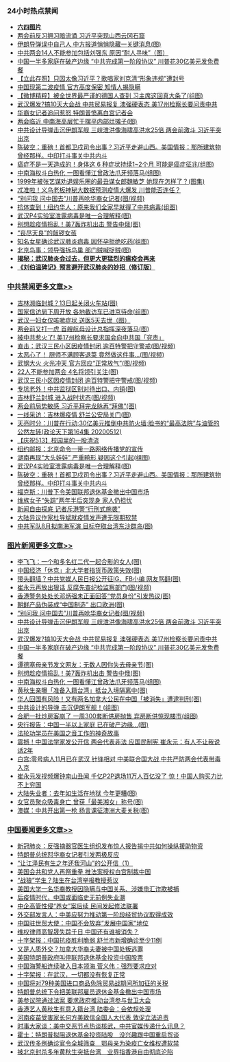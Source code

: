 <div class="catlist">
<h3>24小时热点禁闻</h3>
<ul>
<li><b><a href="64photo" target="_blank">六四图片</a></b></li>
<li><a href="https://github.com/fqnews/bnews/blob/master/comments/20200512/1327203.md">两会前反习拥习暗流涌 习近平突现山西云冈石窟</a></li>
<li><a href="https://github.com/fqnews/bnews/blob/master/cbnews/20200512/1327262.md">伊朗导弹误中自己人 中方报道悄悄隐藏一关键消息(图)</a></li>
<li><a href="https://github.com/fqnews/bnews/blob/master/cnnews/20200512/1327285.md">中共两会14人不能参加包括刘强东 原因“耐人寻味”（图）</a></li>
<li><a href="https://github.com/fqnews/bnews/blob/master/topimagenews/20200512/1327258.md">中国一半多家庭在破产边缘 “中共完成第一阶段协议” 川普花30亿美元发免费餐</a></li>
<li><a href="https://github.com/fqnews/bnews/blob/master/baitai/20200513/1327464.md">【立此存照】只因太像习近平？歌唱家刘克清“形象违规”遭封号</a></li>
<li><a href="https://github.com/fqnews/bnews/blob/master/comments/20200512/1327411.md">中国现第二波疫情 官方高度保密 知情人揭隐瞒</a></li>
<li><a href="https://github.com/fqnews/bnews/blob/master/comments/20200513/1327517.md">【微博精粹】被全世界最严谨的德国人查到 习主席这回真大条了(组图)</a></li>
<li><a href="https://github.com/fqnews/bnews/blob/master/topimagenews/20200512/1327298.md">武汉爆发?搞10天大会战 中共贸易报复 澳强硬表态 美17州检察长要问责中共</a></li>
<li><a href="https://github.com/fqnews/bnews/blob/master/worldnews/usa/20200512/1327245.md">华裔女记者追问惹怒 特朗普愤离白宫记者会</a></li>
<li><a href="https://github.com/fqnews/bnews/blob/master/cbnews/20200512/1327282.md">两会临近 中南海高层忙于摆平内部烂摊子(图)</a></li>
<li><a href="https://github.com/fqnews/bnews/blob/master/topimagenews/20200512/1327364.md">中共设计导弹击沉伊朗军舰 三峡泄洪像海啸高洪水25倍 两会前激斗 习近平突出京</a></li>
<li><a href="https://github.com/fqnews/bnews/blob/master/cbnews/20200513/1327514.md">陈破空：重磅！首都卫戍司令出事？习近平走避山西。美国情报：那所建筑物曾经那样。中印打斗事关中共内斗 </a></li>
<li><a href="https://github.com/fqnews/bnews/blob/master/health/20200512/1327186.md">癌症不是一天造成的！身体这 6 种症状持续1~2个月 可能是癌症征兆(组图)</a></li>
<li><a href="https://github.com/fqnews/bnews/blob/master/topimagenews/20200512/1327255.md">中南海权斗白热化 一图看懂江曾政法爪牙频落马(组图)</a></li>
<li><a href="https://github.com/fqnews/bnews/blob/master/yule/20200513/1327550.md">1999年被张艺谋劝退娱乐圈的最丑谋女郎魏敏芝 她现在怎样了？(图集)</a></li>
<li><a href="https://github.com/fqnews/bnews/blob/master/comments/20200513/1327483.md">忒准啦！义乌老板神秘大数据预测疫情大爆发 川普能否连任？</a></li>
<li><a href="https://github.com/fqnews/bnews/blob/master/topimagenews/20200513/1327497.md">“别问我 问中国去”川普再呛华裔女记者(图/视频)</a></li>
<li><a href="https://github.com/fqnews/bnews/blob/master/cnnews/20200513/1327540.md">抗体查到！纽约华人：原来我们全家早就得了中共病毒(组图)</a></li>
<li><a href="https://github.com/fqnews/bnews/blob/master/cbnews/20200513/1327528.md">武汉P4实验室泄露病毒是唯一合理解释(图)</a></li>
<li><a href="https://github.com/fqnews/bnews/blob/master/topimagenews/20200512/1327256.md">别想趁疫情捣乱！美7轰炸机出击 警告中俄(图)</a></li>
<li><a href="https://github.com/fqnews/bnews/blob/master/baitai/20200513/1327437.md">“丧尽天良”的敲锣女孩</a></li>
<li><a href="https://github.com/fqnews/bnews/blob/master/yule/20200513/1327447.md">知名女星确诊武汉肺炎病毒 因怀孕拒绝吃药(组图)</a></li>
<li><a href="https://github.com/fqnews/bnews/blob/master/cnnews/20200512/1327275.md">北京鸟事：领导强拆鸟巢 部门贼喊捉贼(图)</a></li>
<li><b><a href="https://github.com/fqnews/bnews/blob/master/comments/20200211/1275071.md" target="_blank">揭秘：武汉肺炎会过去，但更大更猛烈的瘟疫会再来</a></b></li>
<li><b><a href="https://github.com/fqnews/bnews/blob/master/comments/20200207/1272816.md" target="_blank">《刘伯温碑记》预言避开武汉肺炎的妙招（修订版）</a></b></li>
</ul>
</div>

<div class="catlist">
<h3><a href="https://github.com/fqnews/bnews/blob/master/cbnews/" target="_blank">中共禁闻</a><span><a href="https://github.com/fqnews/bnews/blob/master/cbnews/" target="_blank" rel="nofollow">更多文章>></a></span></h3>
<ul>
<li><a href="https://github.com/fqnews/bnews/blob/master/cbnews/20200513/1327808.md" target="_blank">吉林濒临封城？13日起关闭火车站(图)</a></li>
<li><a href="https://github.com/fqnews/bnews/blob/master/cbnews/20200513/1327803.md" target="_blank">国家信访局下周开放 各地截访车已进京待命(组图)</a></li>
<li><a href="https://github.com/fqnews/bnews/blob/master/cbnews/20200513/1327792.md" target="_blank">武汉一妇女仅咳嗽症状 送医5天去世（图）</a></li>
<li><a href="https://github.com/fqnews/bnews/blob/master/cbnews/20200513/1327790.md" target="_blank">两会前又打一虎 首艘航母设计总指挥深夜落马(图)</a></li>
<li><a href="https://github.com/fqnews/bnews/blob/master/cbnews/20200513/1327784.md" target="_blank">被中共惹火了! 美17州检察长要求国会向中共国「究责」</a></li>
<li><a href="https://github.com/fqnews/bnews/blob/master/cbnews/20200513/1327774.md" target="_blank">直击：武汉三民小区因疫情封闭 逾百特警把守警戒(图/视频)</a></li>
<li><a href="https://github.com/fqnews/bnews/blob/master/cbnews/20200513/1327765.md" target="_blank">太恶心了！ 厨师不满顾客退菜 竟然做这件事&#8230;(图/视频)</a></li>
<li><a href="https://github.com/fqnews/bnews/blob/master/cbnews/20200513/1327758.md" target="_blank">武钢大火 火光冲天 官方回应“正常放气”(图/视频)</a></li>
<li><a href="https://github.com/fqnews/bnews/blob/master/cbnews/20200513/1327722.md" target="_blank">22人不能参加两会 4名将领引关注(图)</a></li>
<li><a href="https://github.com/fqnews/bnews/blob/master/cbnews/20200513/1327707.md" target="_blank">武汉三民小区因疫情封闭 逾百特警把守警戒(图/视频)</a></li>
<li><a href="https://github.com/fqnews/bnews/blob/master/cbnews/20200513/1327687.md" target="_blank">专坑老外！中共监狱区别对待出口、内销(图)</a></li>
<li><a href="https://github.com/fqnews/bnews/blob/master/cbnews/20200513/1327686.md" target="_blank">吉林舒兰封城 进入战时状态(图/视频)</a></li>
<li><a href="https://github.com/fqnews/bnews/blob/master/cbnews/20200513/1327655.md" target="_blank">两会前局势敏感 习近平拜完龙脉再“拜佛”(图)</a></li>
<li><a href="https://github.com/fqnews/bnews/blob/master/cbnews/20200513/1327654.md" target="_blank">一线采访：吉林爆疫情 舒兰公安局关门(图)</a></li>
<li><a href="https://github.com/fqnews/bnews/blob/master/cbnews/20200513/1327652.md" target="_blank">天亮时分：川普在行动;30亿美元推倒中共防火墙;脸书的“最高法院”与油管的公然左转(政论天下第164集 20200512)</a></li>
<li><a href="https://github.com/fqnews/bnews/blob/master/cbnews/20200513/1327387.md" target="_blank">【庆祝513】校园里的一股清流</a></li>
<li><a href="https://github.com/fqnews/bnews/blob/master/cbnews/20200513/1327572.md" target="_blank">纽约邮报：北京命令一带一路网络传播党的宣传</a></li>
<li><a href="https://github.com/fqnews/bnews/blob/master/cbnews/20200513/1327529.md" target="_blank">湖南再现“大头娃娃” 严重畸形 疑因这个引起(组图)</a></li>
<li><a href="https://github.com/fqnews/bnews/blob/master/cbnews/20200513/1327528.md" target="_blank">武汉P4实验室泄露病毒是唯一合理解释(图)</a></li>
<li><a href="https://github.com/fqnews/bnews/blob/master/cbnews/20200513/1327514.md" target="_blank">陈破空：重磅！首都卫戍司令出事？习近平走避山西。美国情报：那所建筑物曾经那样。中印打斗事关中共内斗</a></li>
<li><a href="https://github.com/fqnews/bnews/blob/master/cbnews/20200513/1327484.md" target="_blank">福克斯：川普下令美国联邦退休基金撤出中国市场</a></li>
<li><a href="https://github.com/fqnews/bnews/blob/master/cbnews/20200512/1327377.md" target="_blank">维族女子“失踪”两年半后突现身 家人仍担忧</a></li>
<li><a href="https://github.com/fqnews/bnews/blob/master/cbnews/20200512/1327360.md" target="_blank">新闻自由探底 记者斥港警“行刑式施袭”</a></li>
<li><a href="https://github.com/fqnews/bnews/blob/master/cbnews/20200512/1327352.md" target="_blank">大陆异议作家杜导斌就疫情发声遭无限期软禁</a></li>
<li><a href="https://github.com/fqnews/bnews/blob/master/cbnews/20200512/1327334.md" target="_blank">中共军队8月拟南海军演 目标夺取台湾东沙群岛(图)</a></li>

</ul>
</div>
<div class="catlist">
<h3><a href="https://github.com/fqnews/bnews/blob/master/topimagenews/" target="_blank">图片新闻</a><span><a href="https://github.com/fqnews/bnews/blob/master/topimagenews/" target="_blank" rel="nofollow">更多文章>></a></span></h3>
<ul>
<li><a href="https://github.com/fqnews/bnews/blob/master/topimagenews/20200513/1327800.md" target="_blank">李飞飞：一个和多名红二代一起合影的女人(图)</a></li>
<li><a href="https://github.com/fqnews/bnews/blob/master/topimagenews/20200513/1327799.md" target="_blank">中国经济「休克」北大学者指货币政策失效(图)</a></li>
<li><a href="https://github.com/fqnews/bnews/blob/master/topimagenews/20200513/1327706.md" target="_blank">带头翻墙？中共党媒人民日报公开征IG、FB小编 网友骂翻(图)</a></li>
<li><a href="https://github.com/fqnews/bnews/blob/master/topimagenews/20200513/1327705.md" target="_blank">崔永元再放出狠话 反腐先查纪检监察部门(图/视频)</a></li>
<li><a href="https://github.com/fqnews/bnews/blob/master/topimagenews/20200513/1327669.md" target="_blank">香港警务处处长邓炳强未正面回答“党员身份”引发热议(图)</a></li>
<li><a href="https://github.com/fqnews/bnews/blob/master/topimagenews/20200513/1327653.md" target="_blank">朝鲜产品伪装成“中国制造” 出口欧洲(图)</a></li>
<li><a href="https://github.com/fqnews/bnews/blob/master/topimagenews/20200513/1327497.md" target="_blank">“别问我 问中国去”川普再呛华裔女记者(图/视频)</a></li>
<li><a href="https://github.com/fqnews/bnews/blob/master/topimagenews/20200512/1327364.md" target="_blank">中共设计导弹击沉伊朗军舰 三峡泄洪像海啸高洪水25倍 两会前激斗 习近平突出京</a></li>
<li><a href="https://github.com/fqnews/bnews/blob/master/topimagenews/20200512/1327298.md" target="_blank">武汉爆发?搞10天大会战 中共贸易报复 澳强硬表态 美17州检察长要问责中共</a></li>
<li><a href="https://github.com/fqnews/bnews/blob/master/topimagenews/20200512/1327258.md" target="_blank">中国一半多家庭在破产边缘 “中共完成第一阶段协议” 川普花30亿美元发免费餐</a></li>
<li><a href="https://github.com/fqnews/bnews/blob/master/topimagenews/20200512/1327257.md" target="_blank">谭德塞母亲节发文网友：无数人因你失去母亲节(图)</a></li>
<li><a href="https://github.com/fqnews/bnews/blob/master/topimagenews/20200512/1327256.md" target="_blank">别想趁疫情捣乱！美7轰炸机出击 警告中俄(图)</a></li>
<li><a href="https://github.com/fqnews/bnews/blob/master/topimagenews/20200512/1327255.md" target="_blank">中南海权斗白热化 一图看懂江曾政法爪牙频落马(组图)</a></li>
<li><a href="https://github.com/fqnews/bnews/blob/master/topimagenews/20200512/1327162.md" target="_blank">黄秋生亲曝「准备入籍台湾」抵台入境隔离中(图)</a></li>
<li><a href="https://github.com/fqnews/bnews/blob/master/topimagenews/20200512/1327154.md" target="_blank">华人回国有风险！又有两名加拿大公民在中国「被消失」遭逮判刑(图)</a></li>
<li><a href="https://github.com/fqnews/bnews/blob/master/topimagenews/20200512/1327113.md" target="_blank">中共设计的导弹 击沉伊朗军舰！(组图)</a></li>
<li><a href="https://github.com/fqnews/bnews/blob/master/topimagenews/20200512/1327044.md" target="_blank">合肥一批炒房客崩了 一周300套断供房抛售 弃房断供惊现楼市(组图)</a></li>
<li><a href="https://github.com/fqnews/bnews/blob/master/topimagenews/20200512/1326860.md" target="_blank">央行报告：中国一半以上家庭 已在破产边缘…(图)</a></li>
<li><a href="https://github.com/fqnews/bnews/blob/master/comments/20200511/1326751.md" target="_blank">法轮功学员在美国之音工作的神奇故事</a></li>
<li><a href="https://github.com/fqnews/bnews/blob/master/topimagenews/20200511/1326733.md" target="_blank">震撼！中国法学家发公开信 两会代表非法 应国民制宪 崔永元：有人不让我说话2年</a></li>
<li><a href="https://github.com/fqnews/bnews/blob/master/topimagenews/20200511/1326708.md" target="_blank">白宫:零号病人11月已在武汉 针锋相对 中美联合国大战 中共严防两会代表带毒入京</a></li>
<li><a href="https://github.com/fqnews/bnews/blob/master/topimagenews/20200511/1326691.md" target="_blank">崔永元发视频爆钟南山丑闻 千亿P2P退场11万人百亿没了 惊！中国人购买力比不上穷国</a></li>
<li><a href="https://github.com/fqnews/bnews/blob/master/topimagenews/20200511/1326613.md" target="_blank">大陆失业者：去年如生活在地狱 今年更糟(图)</a></li>
<li><a href="https://github.com/fqnews/bnews/blob/master/topimagenews/20200511/1326612.md" target="_blank">女官员聚众吸毒身亡 曾获「最美湘女」称号(图)</a></li>
<li><a href="https://github.com/fqnews/bnews/blob/master/topimagenews/20200511/1326555.md" target="_blank">澳媒：中共开出第一枪 扬言课征澳洲大麦关税(图)</a></li>

</ul>
</div>
<div class="catlist">
<h3><a href="https://github.com/fqnews/bnews/blob/master/headline/" target="_blank">中国要闻</a><span><a href="https://github.com/fqnews/bnews/blob/master/headline/" target="_blank" rel="nofollow">更多文章>></a></span></h3>
<ul>
<li><a href="https://github.com/fqnews/bnews/blob/master/headline/20200513/1327811.md" target="_blank">新冠肺炎：反强摘器官医生组织发布惊人报告揭中共如何操纵援助物资</a></li>
<li><a href="https://github.com/fqnews/bnews/blob/master/headline/20200513/1327724.md" target="_blank">特朗普总统怼华裔女记者引发两极反应</a></li>
<li><a href="https://github.com/fqnews/bnews/blob/master/headline/20200513/1318475.md" target="_blank">“让江泽民有生之年还我河山”的公开信（1）</a></li>
<li><a href="https://github.com/fqnews/bnews/blob/master/headline/20200513/1327685.md" target="_blank">美国会共和党人再祭重拳 推法案授权白宫制裁中国</a></li>
<li><a href="https://github.com/fqnews/bnews/blob/master/headline/20200513/1327639.md" target="_blank">“战狼”学生？陆生在台湾举报教授惹议</a></li>
<li><a href="https://github.com/fqnews/bnews/blob/master/headline/20200513/1327587.md" target="_blank">美国大学一名华裔教授因隐瞒与中国关系、涉嫌电汇诈欺被捕</a></li>
<li><a href="https://github.com/fqnews/bnews/blob/master/headline/20200513/1327553.md" target="_blank">后疫情时代，中国或面临史无前例失业潮</a></li>
<li><a href="https://github.com/fqnews/bnews/blob/master/headline/20200513/1327534.md" target="_blank">中企高管性侵“养女”案后续 民间发起修法联署</a></li>
<li><a href="https://github.com/fqnews/bnews/blob/master/headline/20200513/1327516.md" target="_blank">外交部发言人：中美应努力推动第一阶段经贸协议取得成效</a></li>
<li><a href="https://github.com/fqnews/bnews/blob/master/headline/20200513/1327511.md" target="_blank">中国驻世贸大使：中国不会放弃&#8221;发展中国家&#8221;地位</a></li>
<li><a href="https://github.com/fqnews/bnews/blob/master/headline/20200513/1327490.md" target="_blank">维权律师高智晟失踪千日  中国还有谁被消失？</a></li>
<li><a href="https://github.com/fqnews/bnews/blob/master/headline/20200513/1327487.md" target="_blank">十字架报：中国抗疫胜利脆弱 舒兰市新增确诊至少11例</a></li>
<li><a href="https://github.com/fqnews/bnews/blob/master/headline/20200513/1327485.md" target="_blank">又是人质外交？加拿大华裔夫妻被中国处叛逃罪</a></li>
<li><a href="https://github.com/fqnews/bnews/blob/master/headline/20200513/1327470.md" target="_blank">美国特朗普政府叫停联邦退休基金投资中国股票</a></li>
<li><a href="https://github.com/fqnews/bnews/blob/master/headline/20200513/1327469.md" target="_blank">中国海警船连续驶入日本领海    菅义伟：强烈要求应对</a></li>
<li><a href="https://github.com/fqnews/bnews/blob/master/headline/20200513/1327466.md" target="_blank">十字架报：在武汉，一切都没有恢复正常</a></li>
<li><a href="https://github.com/fqnews/bnews/blob/master/headline/20200513/1327465.md" target="_blank">中国将对79种美国进口商品免除贸易战期间所加征的关税</a></li>
<li><a href="https://github.com/fqnews/bnews/blob/master/headline/20200513/1327461.md" target="_blank">特朗普总统下令把美联邦雇员退休金基金撤出中国市场</a></li>
<li><a href="https://github.com/fqnews/bnews/blob/master/headline/20200513/1327455.md" target="_blank">美参议院通过法案  要求政府推动台湾参与世卫大会</a></li>
<li><a href="https://github.com/fqnews/bnews/blob/master/headline/20200513/1327435.md" target="_blank">香港艺人黄秋生有意入籍台湾     陆委会：会依规处理</a></li>
<li><a href="https://github.com/fqnews/bnews/blob/master/headline/20200513/1327434.md" target="_blank">河南疫苗受害家长何方美致信全国人大代表    敦促立法追责</a></li>
<li><a href="https://github.com/fqnews/bnews/blob/master/headline/20200512/1327429.md" target="_blank">时事大家谈：美中交恶节点热谈核武，中共官媒传递什么讯息？</a></li>
<li><a href="https://github.com/fqnews/bnews/blob/master/headline/20200512/1327425.md" target="_blank">霍士：特朗普拟阻退休基金投资陆股　没兴趣跟中国重启贸谈</a></li>
<li><a href="https://github.com/fqnews/bnews/blob/master/headline/20200512/1327424.md" target="_blank">武汉传多例确诊官令全城筛查　鄂母亲为染疫亡女维权遭软禁</a></li>
<li><a href="https://github.com/fqnews/bnews/blob/master/headline/20200512/1327414.md" target="_blank">被北京封杀多年黄秋生突抵台湾　业界指香港自由彻底沦陷</a></li>

</ul>
</div>